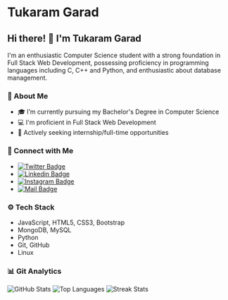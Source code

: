 # Tukaram Garad


## Hi there! 👋 I'm Tukaram Garad

I'm an enthusiastic Computer Science student with a strong foundation in Full Stack Web Development, possessing proficiency in programming languages including C, C++ and Python, and enthusiastic about database management.

### 🌱 About Me
- 🎓 I’m currently pursuing my Bachelor's Degree in Computer Science
- 💻 I'm proficient in Full Stack Web Development
- 💼 Actively seeking internship/full-time opportunities

### 🤝 Connect with Me
- [![Twitter Badge](https://img.shields.io/badge/-@tukaramgarad-1ca0f1?style=flat&labelColor=1ca0f1&logo=twitter&logoColor=white)](https://twitter.com/tukaramgarad07)
- [![Linkedin Badge](https://img.shields.io/badge/-TukaramGarad-0e76a8?style=flat&labelColor=0e76a8&logo=linkedin&logoColor=white)](https://www.linkedin.com/in/tukaramgarad07/)
- [![Instagram Badge](https://img.shields.io/badge/-@tukaramgarad07-e84393?style=flat&labelColor=e84393&logo=instagram&logoColor=white)](https://www.instagram.com/tukaramgarad07/?hl=en)
- [![Mail Badge](https://img.shields.io/badge/-tukaramgarad-c0392b?style=flat&labelColor=c0392b&logo=gmail&logoColor=white)](mailto:tukaramgarad07@gmail.com)

### ⚙️ Tech Stack
- JavaScript, HTML5, CSS3, Bootstrap
- MongoDB, MySQL
- Python
- Git, GitHub
- Linux

### 📊 Git Analytics
![GitHub Stats](https://github-readme-stats.vercel.app/api?username=tukaramgarad07&theme=radical&show_icons=true)
![Top Languages](https://github-readme-stats.vercel.app/api/top-langs/?username=tukaramgarad07&theme=radical&layout=compact)
![Streak Stats](https://github-readme-streak-stats.herokuapp.com/?user=tukaramgarad07&theme=radical&layout=compact)
